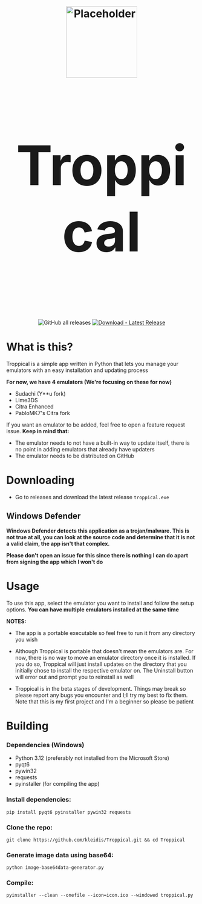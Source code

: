 <h1 align="center">
  <img src="https://github.com/kleidis/installer-python/blob/47fbe8f4416424a93555b3c5276cc8e979c658e0/icons/logos/installer_logo.svg" alt="Placeholder" width="188"/>
</p>
<p align="center" style="font-size:144px;">
  <strong>Troppical</strong>
</h1>

<p align="center">
  <img src="https://img.shields.io/github/downloads/kleidis/Troppical/total" alt="GitHub all releases"/>
  <a href="https://github.com/kleidis/Troppical/releases/latest">
    <img src="https://img.shields.io/badge/Download-Latest_Release-2ea44f?logo=github&logoColor=white" alt="Download - Latest Release"/>
  </a>
  <br>
</p>

# What is this?

Troppical is a simple app written in Python that lets you manage your emulators with an easy installation and updating process

**For now, we have 4 emulators (We're focusing on these for now)**

- Sudachi (Y**u fork)
- Lime3DS
- Citra Enhanced
- PabloMK7's Citra fork

If you want an emulator to be added, feel free to open a feature request issue. **Keep in mind that:**

- The emulator needs to not have a built-in way to update itself, there is no point in adding emulators that already have updaters
- The emulator needs to be distributed on GitHub

# Downloading
- Go to releases and download the latest release `troppical.exe`

## Windows Defender

**Windows Defender detects this application as a trojan/malware. This is not true at all, you can look at the source code and determine that it is not a valid claim,  the app isn't that complex.**

**Please don't open an issue for this since there is nothing I can do apart from signing the app which I won't do**

# Usage

 To use this app, select the emulator you want to install and follow the setup options.
**You can have multiple emulators installed at the same time**

**NOTES:**

- The app is a portable executable so feel free to run it from any directory you wish

- Although Troppical is portable that doesn't mean the emulators are. For now, there is no way to move an emulator directory once it is installed. If you do so, Troppical will just install updates on the directory that you initially chose to install the respective emulator on. The Uninstall button will error out and prompt you to reinstall as well

- Troppical is in the beta stages of development. Things may break so please report any bugs you encounter and I;ll try my best to fix them. Note that this is my first project and I'm a beginner so please be patient

# Building

### Dependencies (Windows)

- Python 3.12 (preferably not installed from the Microsoft Store)
- pyqt6
- pywin32
- requests
- pyinstaller (for compiling the app)

### Install dependencies:

`pip install pyqt6 pyinstaller pywin32 requests`

### Clone the repo:

`git clone https://github.com/kleidis/Troppical.git && cd Troppical`

### Generate image data using base64:

`python image-base64data-generator.py`

### Compile:

`pyinstaller --clean --onefile --icon=icon.ico --windowed troppical.py`

